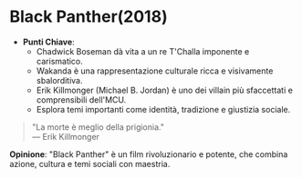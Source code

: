 # Black Panther(2018)

- **Punti Chiave**: 
  - Chadwick Boseman dà vita a un re T'Challa imponente e carismatico.
  - Wakanda è una rappresentazione culturale ricca e visivamente sbalorditiva.
  - Erik Killmonger (Michael B. Jordan) è uno dei villain più sfaccettati e comprensibili dell'MCU.
  - Esplora temi importanti come identità, tradizione e giustizia sociale.

> "La morte è meglio della prigionia."  
> — Erik Killmonger

**Opinione**: "Black Panther" è un film rivoluzionario e potente, che combina azione, cultura e temi sociali con maestria.
